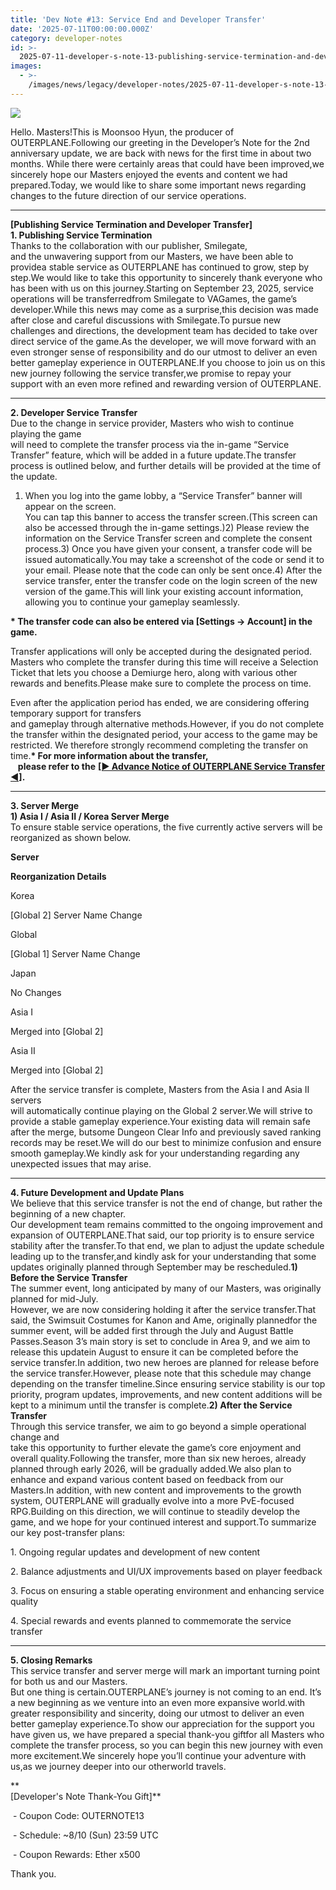 ```yaml
---
title: 'Dev Note #13: Service End and Developer Transfer'
date: '2025-07-11T00:00:00.000Z'
category: developer-notes
id: >-
  2025-07-11-developer-s-note-13-publishing-service-termination-and-developer-transfer
images:
  - >-
    /images/news/legacy/developer-notes/2025-07-11-developer-s-note-13-publishing-service-termination-and-developer-transfer/b0e0a5a2c84d4ca3a0d81c1f385e6e88.webp
---
```


![](/images/news/legacy/developer-notes/2025-07-11-developer-s-note-13-publishing-service-termination-and-developer-transfer/b0e0a5a2c84d4ca3a0d81c1f385e6e88.webp)  
  
Hello. Masters!This is Moonsoo Hyun, the producer of OUTERPLANE.Following our greeting in the Developer’s Note for the 2nd anniversary update, we are back with news for the first time in about two months. While there were certainly areas that could have been improved,we sincerely hope our Masters enjoyed the events and content we had prepared.Today, we would like to share some important news regarding changes to the future direction of our service operations.

* * *

  
**\[Publishing Service Termination and Developer Transfer\]**  
**1\. Publishing Service Termination**  
Thanks to the collaboration with our publisher, Smilegate,  
and the unwavering support from our Masters, we have been able to providea stable service as OUTERPLANE has continued to grow, step by step.We would like to take this opportunity to sincerely thank everyone who has been with us on this journey.Starting on September 23, 2025, service operations will be transferredfrom Smilegate to VAGames, the game’s developer.While this news may come as a surprise,this decision was made after close and careful discussions with Smilegate.To pursue new challenges and directions, the development team has decided to take over direct service of the game.As the developer, we will move forward with an even stronger sense of responsibility and do our utmost to deliver an even better gameplay experience in OUTERPLANE.If you choose to join us on this new journey following the service transfer,we promise to repay your support with an even more refined and rewarding version of OUTERPLANE.

* * *

  
**2\. Developer Service Transfer**  
Due to the change in service provider, Masters who wish to continue playing the game  
will need to complete the transfer process via the in-game “Service Transfer” feature, which will be added in a future update.The transfer process is outlined below, and further details will be provided at the time of the update. 

  
1) When you log into the game lobby, a “Service Transfer” banner will appear on the screen.  
You can tap this banner to access the transfer screen.(This screen can also be accessed through the in-game settings.)2) Please review the information on the Service Transfer screen and complete the consent process.3) Once you have given your consent, a transfer code will be issued automatically.You may take a screenshot of the code or send it to your email. Please note that the code can only be sent once.4) After the service transfer, enter the transfer code on the login screen of the new version of the game.This will link your existing account information, allowing you to continue your gameplay seamlessly. 

**\* The transfer code can also be entered via \[Settings → Account\] in the game.**

  

  
Transfer applications will only be accepted during the designated period.  
Masters who complete the transfer during this time will receive a Selection Ticket that lets you choose a Demiurge hero, along with various other rewards and benefits.Please make sure to complete the process on time.

  
Even after the application period has ended, we are considering offering temporary support for transfers  
and gameplay through alternative methods.However, if you do not complete the transfer within the designated period, your access to the game may be restricted. We therefore strongly recommend completing the transfer on time.**\* For more information about the transfer,**  
   **please refer to the** [**\[▶ Advance Notice of OUTERPLANE Service Transfer ◀\]**](https://page.onstove.com/outerplane/en/view/10859678)**.**  
  

* * *

  
**3\. Server Merge**  
**1) Asia I / Asia II / Korea Server Merge**  
To ensure stable service operations, the five currently active servers will be reorganized as shown below.

**Server**

**Reorganization Details**

Korea

\[Global 2\] Server Name Change

Global

\[Global 1\] Server Name Change

Japan

No Changes

Asia I

Merged into \[Global 2\]

Asia II

Merged into \[Global 2\]

  
After the service transfer is complete, Masters from the Asia I and Asia II servers  
will automatically continue playing on the Global 2 server.We will strive to provide a stable gameplay experience.Your existing data will remain safe after the merge, butsome Dungeon Clear Info and previously saved ranking records may be reset.We will do our best to minimize confusion and ensure smooth gameplay.We kindly ask for your understanding regarding any unexpected issues that may arise.

* * *

  
**4\. Future Development and Update Plans**  
We believe that this service transfer is not the end of change, but rather the beginning of a new chapter.  
Our development team remains committed to the ongoing improvement and expansion of OUTERPLANE.That said, our top priority is to ensure service stability after the transfer.To that end, we plan to adjust the update schedule leading up to the transfer,and kindly ask for your understanding that some updates originally planned through September may be rescheduled.**1) Before the Service Transfer**  
The summer event, long anticipated by many of our Masters, was originally planned for mid-July.  
However, we are now considering holding it after the service transfer.That said, the Swimsuit Costumes for Kanon and Ame, originally plannedfor the summer event, will be added first through the July and August Battle Passes.Season 3’s main story is set to conclude in Area 9, and we aim to release this updatein August to ensure it can be completed before the service transfer.In addition, two new heroes are planned for release before the service transfer.However, please note that this schedule may change depending on the transfer timeline.Since ensuring service stability is our top priority, program updates, improvements, and new content additions will be kept to a minimum until the transfer is complete.**2) After the Service Transfer**  
Through this service transfer, we aim to go beyond a simple operational change and  
take this opportunity to further elevate the game’s core enjoyment and overall quality.Following the transfer, more than six new heroes, already planned through early 2026, will be gradually added.We also plan to enhance and expand various content based on feedback from our Masters.In addition, with new content and improvements to the growth system, OUTERPLANE will gradually evolve into a more PvE-focused RPG.Building on this direction, we will continue to steadily develop the game, and we hope for your continued interest and support.To summarize our key post-transfer plans:

  
1\. Ongoing regular updates and development of new content

2\. Balance adjustments and UI/UX improvements based on player feedback

3\. Focus on ensuring a stable operating environment and enhancing service quality

4\. Special rewards and events planned to commemorate the service transfer

  

* * *

  
**5\. Closing Remarks**  
This service transfer and server merge will mark an important turning point for both us and our Masters.  
But one thing is certain.OUTERPLANE’s journey is not coming to an end. It’s a new beginning as we venture into an even more expansive world.with greater responsibility and sincerity, doing our utmost to deliver an even better gameplay experience.To show our appreciation for the support you have given us, we have prepared a special thank-you giftfor all Masters who complete the transfer process, so you can begin this new journey with even more excitement.We sincerely hope you’ll continue your adventure with us,as we journey deeper into our otherworld travels.

**  
\[Developer's Note Thank-You Gift\]**

 - Coupon Code: OUTERNOTE13

 - Schedule: ~8/10 (Sun) 23:59 UTC

 - Coupon Rewards: Ether x500

  

  
Thank you.

